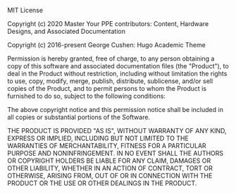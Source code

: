 MIT License

Copyright (c) 2020 Master Your PPE contributors: Content, Hardware Designs, and Associated Documentation

Copyright (c) 2016-present George Cushen: Hugo Academic Theme

Permission is hereby granted, free of charge, to any person obtaining a copy
of this software and associated documentation files (the "Product"), to deal
in the Product without restriction, including without limitation the rights
to use, copy, modify, merge, publish, distribute, sublicense, and/or sell
copies of the Product, and to permit persons to whom the Product is
furnished to do so, subject to the following conditions:

The above copyright notice and this permission notice shall be included in all
copies or substantial portions of the Software.

THE PRODUCT IS PROVIDED "AS IS", WITHOUT WARRANTY OF ANY KIND, EXPRESS OR
IMPLIED, INCLUDING BUT NOT LIMITED TO THE WARRANTIES OF MERCHANTABILITY,
FITNESS FOR A PARTICULAR PURPOSE AND NONINFRINGEMENT. IN NO EVENT SHALL THE
AUTHORS OR COPYRIGHT HOLDERS BE LIABLE FOR ANY CLAIM, DAMAGES OR OTHER
LIABILITY, WHETHER IN AN ACTION OF CONTRACT, TORT OR OTHERWISE, ARISING FROM,
OUT OF OR IN CONNECTION WITH THE PRODUCT OR THE USE OR OTHER DEALINGS IN THE
PRODUCT.
